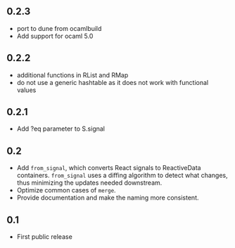 ## 0.2.3

* port to dune from ocamlbuild
* Add support for ocaml 5.0

## 0.2.2

* additional functions in RList and RMap
* do not use a generic hashtable as it does not work with functional values

## 0.2.1

* Add ?eq parameter to S.signal

## 0.2

* Add `from_signal`, which converts React signals to ReactiveData
  containers. `from_signal` uses a diffing algorithm to detect what
  changes, thus minimizing the updates needed downstream.
* Optimize common cases of `merge`.
* Provide documentation and make the naming more consistent.

## 0.1

* First public release
